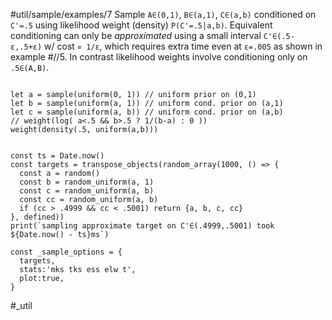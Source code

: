#util/sample/examples/7 Sample `A∈(0,1)`, `B∈(a,1)`, `C∈(a,b)` conditioned on `C'=.5` using likelihood weight (density) `P(C'=.5|a,b)`. Equivalent conditioning can only be _approximated_ using a small interval `C'∈(.5-ε,.5+ε)` w/ cost `∝ 1/ε`, which requires extra time even at `ε=.005` as shown in example #//5. In contrast likelihood weights involve conditioning only on `.5∈(A,B)`.
```js:js_input

let a = sample(uniform(0, 1)) // uniform prior on (0,1)
let b = sample(uniform(a, 1)) // uniform cond. prior on (a,1)
let c = sample(uniform(a, b)) // uniform cond. prior on (a,b)
// weight(log( a<.5 && b>.5 ? 1/(b-a) : 0 ))
weight(density(.5, uniform(a,b)))

```
```js:js_removed

const ts = Date.now()
const targets = transpose_objects(random_array(1000, () => {
  const a = random()
  const b = random_uniform(a, 1)
  const c = random_uniform(a, b)
  const cc = random_uniform(a, b)
  if (cc > .4999 && cc < .5001) return {a, b, c, cc}
}, defined))
print(`sampling approximate target on C'∈(.4999,.5001) took ${Date.now() - ts}ms`)

const _sample_options = { 
  targets,
  stats:'mks tks ess elw t',  
  plot:true,
}

```
#_util